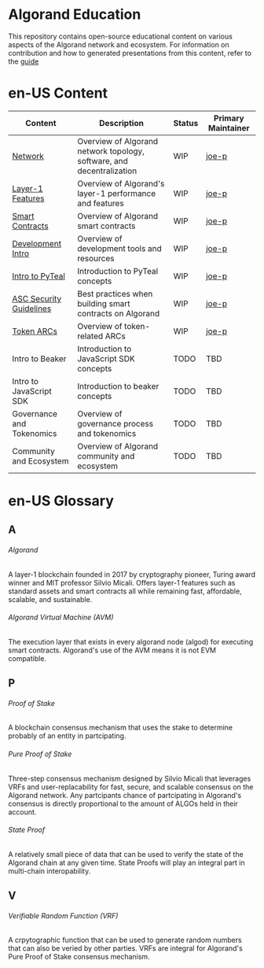 # Algorand Education

This repository contains open-source educational content on various aspects of the Algorand network and ecosystem. For information on contribution and how to generated presentations from this content, refer to the [guide](./GUIDE.pdf)

# en-US Content
| Content | Description | Status | Primary Maintainer |
| ------ | ----------- | ------------- | ---------- |
| [Network](resources/en-US/network.pdf) | Overview of Algorand network topology, software, and decentralization | WIP | [joe-p](https://github.com/joe-p) |
| [Layer-1 Features](resources/en-US/layer_1.pdf) | Overview of Algorand's layer-1 performance and features | WIP | [joe-p](https://github.com/joe-p) |
| [Smart Contracts](resources/en-US/smart_contracts.pdf) | Overview of Algorand smart contracts | WIP | [joe-p](https://github.com/joe-p) |
| [Development Intro](resources/en-US/dev_intro.pdf) | Overview of development tools and resources | WIP | [joe-p](https://github.com/joe-p) |
| [Intro to PyTeal](resources/en-US/pyteal_intro.pdf) | Introduction to PyTeal concepts | WIP | [joe-p](https://github.com/joe-p) |
| [ASC Security Guidelines](resources/en-US/asc_security.pdf) | Best practices when building smart contracts on Algorand | WIP | [joe-p](https://github.com/joe-p) |
| [Token ARCs](resources/en-US/token_arcs.pdf) | Overview of token-related ARCs | WIP | [joe-p](https://github.com/joe-p) |
| Intro to Beaker | Introduction to JavaScript SDK concepts | TODO | TBD |
| Intro to JavaScript SDK | Introduction to beaker concepts | TODO | TBD |
| Governance and Tokenomics | Overview of governance process and tokenomics | TODO | TBD |
| Community and Ecosystem | Overview of Algorand community and ecosystem | TODO | TBD |

# en-US Glossary

## A

###### Algorand
A layer-1 blockchain founded in 2017 by cryptography pioneer, Turing award winner and MIT professor Silvio Micali. Offers layer-1 features such as standard assets and smart contracts all while remaining fast, affordable, scalable, and sustainable.

###### Algorand Virtual Machine (AVM)
The execution layer that exists in every algorand node (algod) for executing smart contracts. Algorand's use of the AVM means it is not EVM compatible. 

## P
###### Proof of Stake
A blockchain consensus mechanism that uses the stake to determine probably of an entity in partcipating.

###### Pure Proof of Stake
Three-step consensus mechanism designed by Silvio Micali that leverages VRFs and user-replacability for fast, secure, and scalable consensus on the Algorand network. Any partcipants chance of partcipating in Algorand's consensus is directly proportional to the amount of ALGOs held in their account.

###### State Proof
A relatively small piece of data that can be used to verify the state of the Algorand chain at any given time. State Proofs will play an integral part in multi-chain interopability. 

## V
###### Verifiable Random Function (VRF)
A crpytographic function that can be used to generate random numbers that can also be veried by other parties. VRFs are integral for Algorand's Pure Proof of Stake consensus mechanism. 
